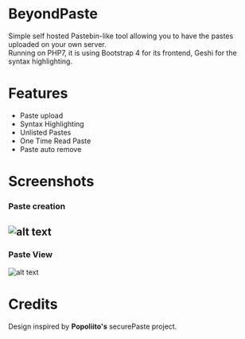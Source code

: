 # BeyondPaste
Simple self hosted Pastebin-like tool allowing you to have the pastes uploaded on your own server.  
Running on PHP7, it is using Bootstrap 4 for its frontend, Geshi for the syntax highlighting.

# Features
* Paste upload
* Syntax Highlighting
* Unlisted Pastes
* One Time Read Paste
* Paste auto remove

# Screenshots
### **Paste creation**
![alt text](https://i.gyazo.com/c6270e7c1068d4bbb463e10c2940a382.png)  
---------------------
### **Paste View**
![alt text](https://i.gyazo.com/abedef0e0aca81f07894fd0e7802fec0.png)

# Credits
Design inspired by **Popoliito's** securePaste project.